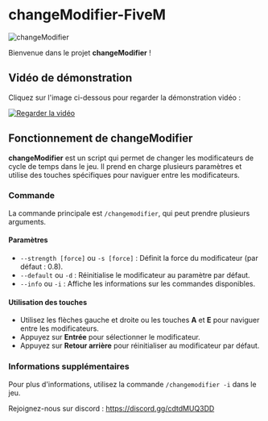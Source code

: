 # changeModifier-FiveM

![changeModifier](https://i.ibb.co/8YG0FKg/image.png)

Bienvenue dans le projet **changeModifier** !

## Vidéo de démonstration

Cliquez sur l'image ci-dessous pour regarder la démonstration vidéo :

[![Regarder la vidéo](https://img.youtube.com/vi/AK1B8uVI6IY/0.jpg)](https://www.youtube.com/watch?v=AK1B8uVI6IY)

## Fonctionnement de changeModifier

**changeModifier** est un script qui permet de changer les modificateurs de cycle de temps dans le jeu. Il prend en charge plusieurs paramètres et utilise des touches spécifiques pour naviguer entre les modificateurs.

### Commande

La commande principale est `/changemodifier`, qui peut prendre plusieurs arguments.

#### Paramètres

- `--strength [force]` ou `-s [force]` : Définit la force du modificateur (par défaut : 0.8).
- `--default` ou `-d` : Réinitialise le modificateur au paramètre par défaut.
- `--info` ou `-i` : Affiche les informations sur les commandes disponibles.

#### Utilisation des touches

- Utilisez les flèches gauche et droite ou les touches **A** et **E** pour naviguer entre les modificateurs.
- Appuyez sur **Entrée** pour sélectionner le modificateur.
- Appuyez sur **Retour arrière** pour réinitialiser au modificateur par défaut.

### Informations supplémentaires

Pour plus d'informations, utilisez la commande `/changemodifier -i` dans le jeu.

Rejoignez-nous sur discord : https://discord.gg/cdtdMUQ3DD
